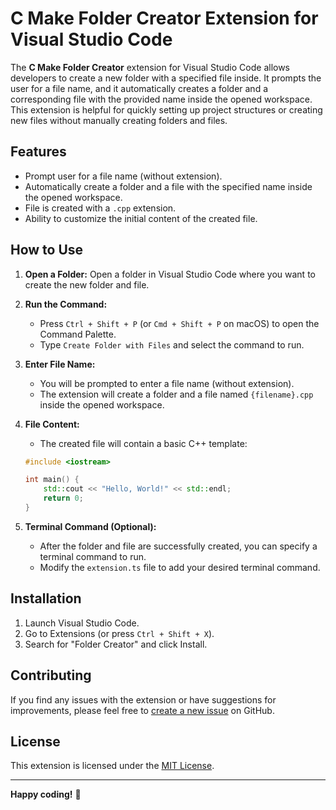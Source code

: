 # C Make Folder Creator Extension for Visual Studio Code

The **C Make Folder Creator** extension for Visual Studio Code allows developers to create a new folder with a specified file inside. It prompts the user for a file name, and it automatically creates a folder and a corresponding file with the provided name inside the opened workspace. This extension is helpful for quickly setting up project structures or creating new files without manually creating folders and files.

## Features

- Prompt user for a file name (without extension).
- Automatically create a folder and a file with the specified name inside the opened workspace.
- File is created with a `.cpp` extension.
- Ability to customize the initial content of the created file.

## How to Use

1. **Open a Folder:** Open a folder in Visual Studio Code where you want to create the new folder and file.

2. **Run the Command:**
    - Press `Ctrl + Shift + P` (or `Cmd + Shift + P` on macOS) to open the Command Palette.
    - Type `Create Folder with Files` and select the command to run.

3. **Enter File Name:**
    - You will be prompted to enter a file name (without extension).
    - The extension will create a folder and a file named `{filename}.cpp` inside the opened workspace.

4. **File Content:**
    - The created file will contain a basic C++ template:
    ```cpp
    #include <iostream>

    int main() {
        std::cout << "Hello, World!" << std::endl;
        return 0;
    }
    ```

5. **Terminal Command (Optional):**
    - After the folder and file are successfully created, you can specify a terminal command to run.
    - Modify the `extension.ts` file to add your desired terminal command.

## Installation

1. Launch Visual Studio Code.
2. Go to Extensions (or press `Ctrl + Shift + X`).
3. Search for "Folder Creator" and click Install.

## Contributing

If you find any issues with the extension or have suggestions for improvements, please feel free to [create a new issue](https://github.com/your-username/folder-creator-extension/issues) on GitHub.

## License

This extension is licensed under the [MIT License](https://github.com/thaker0503/c-make-folder-extension/blob/main/LICENSE.txt).

---

**Happy coding!** 🚀

